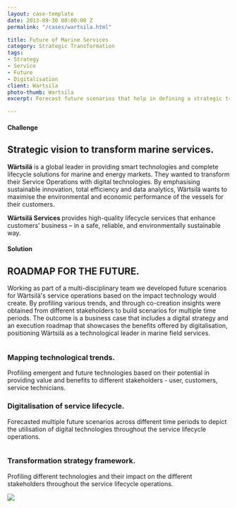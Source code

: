 ```yaml
---
layout: case-template 
date: 2013-09-30 00:00:00 Z
permalink: "/cases/wartsila.html"

title: Future of Marine Services
category: Strategic Transformation
tags:
- Strategy
- Service
- Future
- Digitalisation
client: Wartsila
photo-thumb: Wartsila
excerpt: Forecast future scenarios that help in defining a strategic transformation roadmap for the marine service divisions. 

---
```


<!-- <div class="side-column">
<ul>
<h4> My role </h4>
<li>User & Market Research</li>
<li>UX &amp; CX Research</li>
<li>Digitalisation Strategy</li>
<li>Service Designer</li>
<li>Technology roadmap</li>
<li>Stakeholder Mapping</li>
<li>Forecasting</li>
<li>Scenarios</li>
<br> -->


<!--
Start Challenge Section
==================================== -->
<section class="about-2 section bg-gray" id="about">
    <div class="container">
        <div class="row">
            <div class="col-12 col-md-5">
                <h4>Challenge </h4>
                <h2>Strategic vision to transform marine services.</h2>
            </div>
            <div class="col-12 col-md-7">
                <p>
                <b>Wärtsilä</b> is a global leader in providing smart technologies and complete lifecycle solutions for marine and energy markets. They wanted to transform their Service Operations with digital technologies. By emphasising sustainable innovation, total efficiency and data analytics, Wärtsilä wants to maximise the environmental and economic performance of the vessels for their customers.
                </p>
                <p> 
                <b>Wärtsilä Services </b> provides high-quality lifecycle services that enhance customers’ business – in a safe, reliable, and environmentally sustainable way.
                </p>
            </div>
        </div>         
        <!-- End row -->
    </div>     
    <!-- End container -->
</section> 
<!-- End Challenge section -->


<!-- End Solution section -->
<section class="about section">
        <div class="container">
                <div class="row">
                        <div class="col-md-12">
                           <div class="block title">
                                <h4>Solution </h4>
                                <h1>ROADMAP FOR THE FUTURE.</h1>
                                <span class="borderline"></span>
                <p>
                Working as part of a multi-disciplinary team we developed future scenarios for Wärtsilä's service operations based on the impact technology would create. By profiling various trends, and through co-creation insights were obtained from different stakeholders to build scenarios for multiple time periods. The outcome is a business case that includes a digital strategy and an execution roadmap that showcases the benefits offered by digitalisation, positioning Wärtsilä as a technological leader in marine field services.
                </p>
                            </div>
                        </div>
                    </div>
          <div class="row mb-50 justify-content-center">
            <div class="col-md-5 col-sm-12 pt-5">
              <img src="/images/cases/{{ page.client }}/1.jpg" class="img-fluid rounded shadow" alt="">
            </div>
            <div class="col-md-5 col-sm-12">
                <div class="content text-left">
                    <h3>Mapping technological trends.</h3>
                    <p>
                        Profiling emergent and future technologies based on their potential in providing value and benefits to different stakeholders - user, customers, service technicians.  
                    </p>
                </div>
            </div>
          </div>
          <div class="row mb-50 justify-content-center">
            <div class="col-md-5 col-sm-12">
                <div class="content text-right">
                    <h3>Digitalisation of service lifecycle.</h3>
                    <p>
                        Forecasted multiple future scenarios across different time periods to depict the utilisation of digital technologies throughout the service lifecycle operations.  
                    </p>
                </div>
            </div>
            <div class="col-md-5 col-sm-12 text-center pt-2" id="about-img1">
                <img src="/images/cases/{{ page.client }}/challenge-2.jpg" class="img-fluid rounded shadow" alt="">
            </div>
          </div>
          <div class="row mb-50 justify-content-center">
              <div class="col-md-5 col-sm-12">
                <img src="/images/cases/{{ page.client }}/challenge-3.jpg" class="img-fluid rounded shadow" alt="">
              </div>
              <div class="col-md-5 col-sm-12">
                <div class="content text-left">
                <h3>Transformation strategy framework.</h3>
                <p>
                        Profiling different technologies and their impact on the different stakeholders throughout the service lifecycle operations.  
                    </p>
                </div>
              </div>
            </div>
            <img src="{{site.url}}/images/cases/wartsila/0.jpg" class="case-poster text-center">
        <!-- End row -->
        </div> 
        <!-- End container -->
</section> 
<!-- End Solution section -->